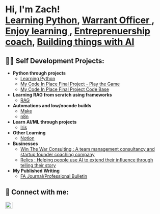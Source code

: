 <h1>Hi, I'm Zach! <br/><a href="https://codeinplace.stanford.edu/cip5/certificate/8celac">Learning Python</a>, <a href="https://www.lineofdeparture.army.mil/Journals/Field-Artillery/FA-2024-Issue-2/-Beyond-destruction/"> Warrant Officer </a>, <a href="https://lyrical-firefly-277.notion.site/Welcome-to-My-Learning-and-Self-Development-Hub-2196871c567880d1ad4adb37b1673d76"> Enjoy learning </a>, <a href="https://winthewar.co/">Entreprenuership coach</a>, <a href="https://www.relics.life"> Building things with AI</a> </h1>

<h2>👨‍💻 Self Development Projects:</h2>

- <b>Python through projects</b>
  - [Learning Python](https://github.com/zzayac5/Learning_python)
  - [My Code In Place Final Project - Play the Game](https://codeinplace.stanford.edu/cip5/share/uIeytr79GxPGDgvDcEX4)
  - [My Code In Place Final Project Code Base](https://github.com/zzayac5/Learning_python/blob/main/finalproject.py)
- <b> Learning RAG from scratch using frameworks </b>
  - [RAG](https://github.com/zzayac5/Learning_RAG)
- <b> Automations and low/nocode builds </b>
  - [Make](https://github.com/zzayac5/Automation_projects)
  - [n8n](https://github.com/zzayac5/Automation_projects)
- <b>Learn AI/ML through projects</b>
  - [Iris](https://github.com/zzayac5/Learn_ai_now/blob/main/Iris_Classification.py)
- <b>Other Learning</b>
  - [Notion](https://lyrical-firefly-277.notion.site/Welcome-to-My-Learning-and-Self-Development-Hub-2196871c567880d1ad4adb37b1673d76)
- <b> Businesses </b>
  - [Win The War Consulting : A team management consultancy and startup founder coaching company](https://winthewar.co)
  - [Relics : Helping people use AI to extend their influence through telling their story](https://www.relics.life)
- <b> My Published Writing </b>
  - [FA Journal/Professional Bulletin](https://www.lineofdeparture.army.mil/Journals/Field-Artillery/FA-2024-Issue-2/-Beyond-destruction/)

<h2> 🤳 Connect with me:</h2>

[<img align="left" alt="JoshMadakor | LinkedIn" width="22px" src="https://cdn.jsdelivr.net/npm/simple-icons@v3/icons/linkedin.svg" />][linkedin]


[linkedin]: https://www.linkedin.com/in/zachary-zayac-90820a48/

<!--
**joshmadakor1/joshmadakor1** is a ✨ _special_ ✨ repository because its `README.md` (this file) appears on your GitHub profile.

Here are some ideas to get you started:

- 🔭 I’m currently working on ...
- 🌱 I’m currently learning ...
- 👯 I’m looking to collaborate on ...
- 🤔 I’m looking for help with ...
- 💬 Ask me about ...
- 📫 How to reach me: ...
- 😄 Pronouns: ...
- ⚡ Fun fact: ...
-->

